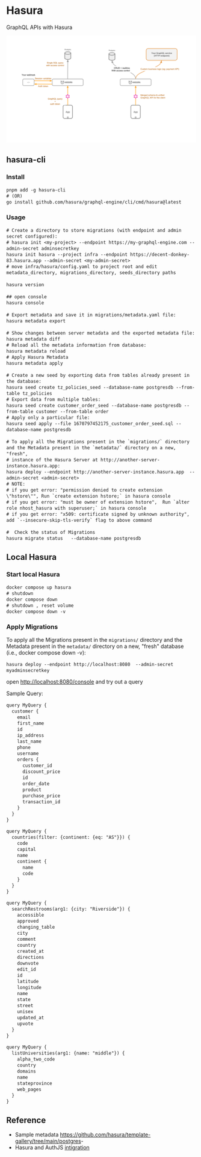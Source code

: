 # Hasura

GraphQL APIs with Hasura

![Hasura GraphQL Engine architecture](https://raw.githubusercontent.com/hasura/graphql-engine/master/assets/hasura-arch.svg)

## hasura-cli

### Install

```shell
pnpm add -g hasura-cli
# (OR)
go install github.com/hasura/graphql-engine/cli/cmd/hasura@latest
```

### Usage

```shell
# Create a directory to store migrations (with endpoint and admin secret configured):
# hasura init <my-project> --endpoint https://my-graphql-engine.com --admin-secret adminsecretkey
hasura init hasura --project infra --endpoint https://decent-donkey-83.hasura.app --admin-secret <my-admin-secret>
# move infra/hasura/config.yaml to project root and edit metadata_directory, migrations_directory, seeds_directory paths

hasura version

## open console
hasura console

# Export metadata and save it in migrations/metadata.yaml file:
hasura metadata export

# Show changes between server metadata and the exported metadata file:
hasura metadata diff
# Reload all the metadata information from database:
hasura metadata reload
# Apply Hasura Metadata
hasura metadata apply

# Create a new seed by exporting data from tables already present in the database:
hasura seed create tz_policies_seed --database-name postgresdb --from-table tz_policies
# Export data from multiple tables:
hasura seed create customer_order_seed --database-name postgresdb --from-table customer --from-table order
# Apply only a particular file:
hasura seed apply --file 1670797452175_customer_order_seed.sql --database-name postgresdb

# To apply all the Migrations present in the `migrations/` directory and the Metadata present in the `metadata/` directory on a new, "fresh",
# instance of the Hasura Server at http://another-server-instance.hasura.app:
hasura deploy --endpoint http://another-server-instance.hasura.app  --admin-secret <admin-secret>
# NOTE:
# if you get error: "permission denied to create extension \"hstore\"", Run `create extension hstore;` in hasura console
# if you get error: "must be owner of extension hstore",  Run `alter role nhost_hasura with superuser;` in hasura console
# if you get error: "x509: certificate signed by unknown authority", add `--insecure-skip-tls-verify` flag to above command

#  Check the status of Migrations
hasura migrate status   --database-name postgresdb
```

## Local Hasura

### Start local Hasura

```shell
docker compose up hasura
# shutdown
docker compose down
# shutdown , reset volume
docker compose down -v
```

### Apply Migrations

To apply all the Migrations present in the `migrations/` directory and the Metadata present in the `metadata/` directory on a new, "fresh" database (i.e., docker compose down -v):

```shell
hasura deploy --endpoint http://localhost:8080  --admin-secret myadminsecretkey
```

open <http://localhost:8080/console> and try out a query

Sample Query:

```gql
query MyQuery {
  customer {
    email
    first_name
    id
    ip_address
    last_name
    phone
    username
    orders {
      customer_id
      discount_price
      id
      order_date
      product
      purchase_price
      transaction_id
    }
  }
}
```

```gql
query MyQuery {
  countries(filter: {continent: {eq: "AS"}}) {
    code
    capital
    name
    continent {
      name
      code
    }
  }
}
```

```gql
query MyQuery {
  searchRestrooms(arg1: {city: "Riverside"}) {
    accessible
    approved
    changing_table
    city
    comment
    country
    created_at
    directions
    downvote
    edit_id
    id
    latitude
    longitude
    name
    state
    street
    unisex
    updated_at
    upvote
  }
}
```

```gql
query MyQuery {
  listUniversities(arg1: {name: "middle"}) {
    alpha_two_code
    country
    domains
    name
    stateprovince
    web_pages
  }
}
```

## Reference

- Sample metadata <https://github.com/hasura/template-gallery/tree/main/postgres>-
- Hasura and AuthJS [intigration](https://hasura.io/learn/graphql/hasura-authentication/integrations/nextjs-auth/)
